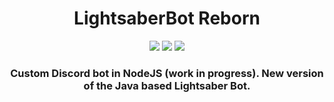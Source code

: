 <div align="center">
<h1>LightsaberBot Reborn</h1>

<img src="https://img.shields.io/github/manifest-json/v/can-aslan/LightsaberBot-Reborn">
<img src="https://img.shields.io/github/issues/can-aslan/LightsaberBot-Reborn?label=known%20issues">
<img src="https://img.shields.io/github/commit-activity/w/can-aslan/LightsaberBot-Reborn">
  
### Custom Discord bot in NodeJS (work in progress). New version of the Java based Lightsaber Bot.
  
</div>



